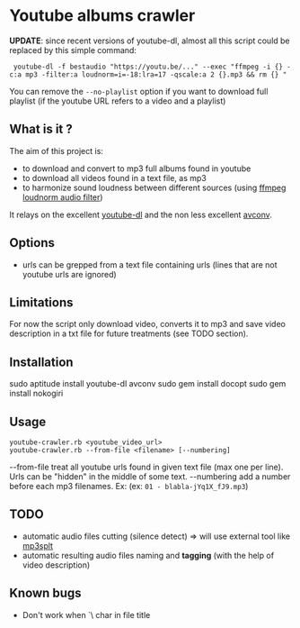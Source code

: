 # Youtube albums crawler

**UPDATE**: since recent versions of youtube-dl, almost all this script could be replaced by this simple command:

```
 youtube-dl -f bestaudio "https://youtu.be/..." --exec "ffmpeg -i {} -c:a mp3 -filter:a loudnorm=i=-18:lra=17 -qscale:a 2 {}.mp3 && rm {} "
```

You can remove the `--no-playlist` option if you want to download full playlist (if the youtube URL refers to a video and a playlist)

## What is it ?

The aim of this project is:
  * to download and convert to mp3 full albums found in youtube
  * to download all videos found in a text file, as mp3
  * to harmonize sound loudness between different sources (using [ffmpeg loudnorm audio filter](http://ffmpeg.org/ffmpeg-all.html#loudnorm))

It relays on the excellent [youtube-dl](https://rg3.github.io/youtube-dl/) and the non less excellent [avconv](https://libav.org/avconv.html).

## Options

  * urls can be grepped from a text file containing urls (lines that are not youtube urls are ignored)

## Limitations

For now the script only download video, converts it to mp3 and save video description in a txt file for future treatments (see TODO section).

## Installation

sudo aptitude install youtube-dl avconv
sudo gem install docopt
sudo gem install nokogiri

## Usage

    youtube-crawler.rb <youtube_video_url>
    youtube-crawler.rb --from-file <filename> [--numbering]

  --from-file   treat all youtube urls found in given text file (max one per line). Urls can be "hidden" in the middle of some text.
  --numbering   add a number before each mp3 filenames. Ex: (ex: `01 - blabla-jYq1X_fJ9.mp3`)

## TODO

  * automatic audio files cutting (silence detect) => will use external tool like [mp3splt](http://mp3splt.sourceforge.net/mp3splt_page/screenshots.php)
  * automatic resulting audio files naming and **tagging** (with the help of video description)

## Known bugs

  * Don't work when \`\ char in file title

